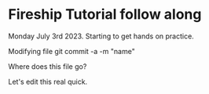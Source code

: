 # Fireship Tutorial follow along

Monday July 3rd 2023. Starting to get hands on practice.

Modifying file
git commit -a -m "name"

Where does this file go?

Let's edit this real quick. 
